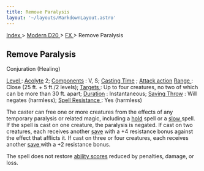 ```yaml
---
title: Remove Paralysis
layout: '~/layouts/MarkdownLayout.astro'
---
```


[ Index ](/) > [ Modern D20 ](/modern.d20.srd) > [ FX ](/modern.d20.srd/fx) > Remove Paralysis

##  Remove Paralysis

Conjuration (Healing)

[ Level ](/modern.d20.srd/fx/level) : [ Acolyte](/modern.d20.srd/classes/advanced/acolyte) 2; [ Components](/modern.d20.srd/fx/components) : V, S; [ Casting Time](/modern.d20.srd/fx/casting.time) ; [ Attack action](/modern.d20.srd/combat/attack.actions) [ Range ](/modern.d20.srd/fx/range) :
Close (25 ft. + 5 ft./2 levels); [ Targets ](/modern.d20.srd/fx/target) : Up
to four creatures, no two of which can be more than 30 ft. apart; [ Duration](/modern.d20.srd/fx/duration) : Instantaneous; [ Saving Throw](/modern.d20.srd/basics/saving.throws) : Will negates (harmless); [ Spell Resistance ](/modern.d20.srd/special.abilities/spell.resistance) : Yes
(harmless)

The caster can free one or more creatures from the effects of any temporary
paralysis or related magic, including a [ hold](/modern.d20.srd/fx/hold.person) spell or a [ slow ](/modern.d20.srd/fx/slow)
spell. If the spell is cast on one creature, the paralysis is negated. If cast
on two creatures, each receives another [ save](/modern.d20.srd/basics/saving.throws) with a +4 resistance bonus against the
effect that afflicts it. If cast on three or four creatures, each receives
another [ save ](/modern.d20.srd/basics/saving.throws) with a +2 resistance
bonus.

The spell does not restore [ ability scores](/modern.d20.srd/basics/ability.scores) reduced by penalties, damage, or
loss.

